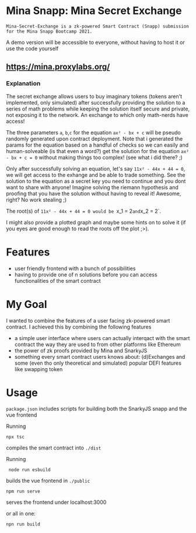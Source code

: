 # Mina Snapp: Mina Secret Exchange

```
Mina-Secret-Exchange is a zk-powered Smart Contract (Snapp) submission for the Mina Snapp Bootcamp 2021.
```

A demo version will be accessible to everyone, without having to host it or use the code yourself

## <https://mina.proxylabs.org/>

### Explanation

The secret exchange allows users to buy imaginary tokens (tokens aren't implemented, only simulated) after successfully providing the solution to a series of math problems while keeping the solution itself secure and private, not exposing it to the network. An exchange to which only math-nerds have access!

The three parameters `a`, `b`,`c` for the equation `ax² - bx + c` will be pseudo randomly generated upon contract deployment.
Note that i generated the params for the equation based on a handful of checks so we can easily and human-solveable (is that even a word?) get the solution for the equation `ax² - bx + c = 0` without making things too complex! (see what i did there? ;)

Only after successfully solving an equation, let's say `11x² - 44x + 44 = 0`, we will get access to the exhange and be able to trade something. See the solution to the equation as a secret key you need to continue and you dont want to share with anyone! Imagine solving the riemann hypothesis and proofing that you have the solution without having to reveal it! Awesome, right? No work stealing ;)

The root(s) of `11x² - 44x + 44 = 0 would be `x_1 = 2`and`x_2 = 2`.

I might also provide a plotted graph and maybe some hints on to solve it (if you eyes are good enough to read the roots off the plot ;>).

# Features

- user friendly frontend with a bunch of possibilities
- having to provide one of n solutions before you can access functionalities of the smart contract

# My Goal

I wanted to combine the features of a user facing zk-powered smart contract. I achieved this by combining the following features

- a simple user interface where users can actually interqact with the smart contract the way they are used to from other platforms like Ethereum
- the power of zk proofs provided by Mina and SnarkyJS
- something every smart contract users knows about: (d)Exchanges and some (even tho only theoretical and simulated) popular DEFI features like swapping token

# Usage

`package.json` includes scripts for building both the SnarkyJS snapp and the vue frontend

Running

```
npx tsc
```

compiles the smart contract into `./dist`

Running

```
 node run esbuild
```

builds the vue frontend in `./public`

```
npm run serve
```

serves the frontend under localhost:3000

or all in one:

```
npn run build
```
